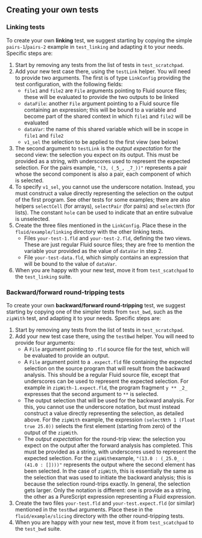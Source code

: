 
## Creating your own tests

### Linking tests

To create your own **linking** test, we suggest starting by copying the simple `pairs-1`/`pairs-2` example in `test_linking` and adapting it to your needs. Specific steps are:
1. Start by removing any tests from the list of tests in `test_scratchpad`.
2. Add your new test case there, using the `testLink` helper. You will need to provide two arguments. The first is of type `LinkConfig` providing the test configuration, with the following fields:
   - `file1` and `file2` are `File` arguments pointing to Fluid source files; these will be evaluated to provide the two outputs to be linked
   - `dataFile`: another `File` argument pointing to a Fluid source file containing an expression; this will be bound to a variable and become part of the shared context in which `file1` and `file2` will be evaluated
   - `dataVar`: the name of this shared variable which will be in scope in `file1` and `file2`
   - `v1_sel` the selection to be applied to the first view (see below)
3. The second argument to `testLink` is the _output expectation_ for the second view: the selection you expect on its output. This must be provided as a string, with underscores used to represent the expected selection. For the pairs example, `"(3, (_5_, _7_))"` represents a pair whose the second component is also a pair, each component of which is selected.
4. To specify `v1_sel`, you cannot use the underscore notation. Instead, you must construct a value directly representing the selection on the output of the first program. See other tests for some examples; there are also helpers `selectCell` (for arrays), `selectPair` (for pairs) and `selectNth` (for lists). The constant `hole` can be used to indicate that an entire subvalue is unselected.
5. Create the three files mentioned in the `LinkConfig`. Place these in the `fluid/example/linking` directory with the other linking tests.
    - Files `your-test-1.fld` and `your-test-2.fld`, defining the two views. These are just regular Fluid source files; they are free to mention the variable your provided as the value of `dataVar` in step 2.
    - File `your-test-data.fld`, which simply contains an expression that will be bound to the value of `dataVar`.
6. When you are happy with your new test, move it from `test_scatchpad` to the `test_linking` suite.

### Backward/forward round-tripping tests

To create your own **backward/forward round-tripping** test, we suggest starting by copying one of the simpler tests from `test_bwd`, such as the `zipWith` test, and adapting it to your needs. Specific steps are:
1. Start by removing any tests from the list of tests in `test_scratchpad`.
2. Add your new test case there, using the `testBwd` helper. You will need to provide four arguments:
    - A `File` argument pointing to `.fld` source file for the test, which will be evaluated to provide an output.
    - A `File` argument point to a `.expect.fld` file containing the expected selection on the source program that will result from the backward analysis. This should be a regular Fluid source file, except that underscores can be used to represent the expected selection. For example in `zipWith-1.expect.fld`, the program fragment `y ** _2_` expresses that the second argument to `**` is selected.
    - The output selection that will be used for the backward analysis. For this, you cannot use the underscore notation, but must instead construct a value directly representing the selection, as detailed above. For the `zipWith` example, the expression `(selectNth 1 (Float true 25.0))` selects the first element (starting from zero) of the output of the `zipWith`.
    - The _output expectation_ for the round-trip view: the selection you expect on the output after the forward analysis has completed. This must be provided as a string, with underscores used to represent the expected selection. For the `zipWith`example, `"(13.0 : (_25.0_ : (41.0 : [])))"` represents the output where the second element has been selected. In the case of `zipWith`, this is essentially the same as the selection that was used to initiate the backward analysis; this is because the selection round-trips exactly. In general, the selection gets larger. Only the notation is different: one is provide as a string, the other as a PureScript expression representing a Fluid expression.
3. Create the two files `your-test.fld` and `your-test.expect.fld` (or similar) mentioned in the `testBwd` arguments. Place these in the `fluid/example/slicing` directory with the other round-tripping tests.
4. When you are happy with your new test, move it from `test_scatchpad` to the `test_bwd` suite.
